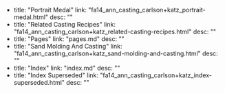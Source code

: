   - title: "Portrait Medal"
    link: "fa14_ann_casting_carlson+katz_portrait-medal.html"
    desc: ""
  - title: "Related Casting Recipes"
    link: "fa14_ann_casting_carlson+katz_related-casting-recipes.html"
    desc: ""
  - title: "Pages"
    link: "pages.md"
    desc: ""
  - title: "Sand Molding And Casting"
    link: "fa14_ann_casting_carlson+katz_sand-molding-and-casting.html"
    desc: ""
  - title: "Index"
    link: "index.md"
    desc: ""
  - title: "Index Superseded"
    link: "fa14_ann_casting_carlson+katz_index-superseded.html"
    desc: ""
